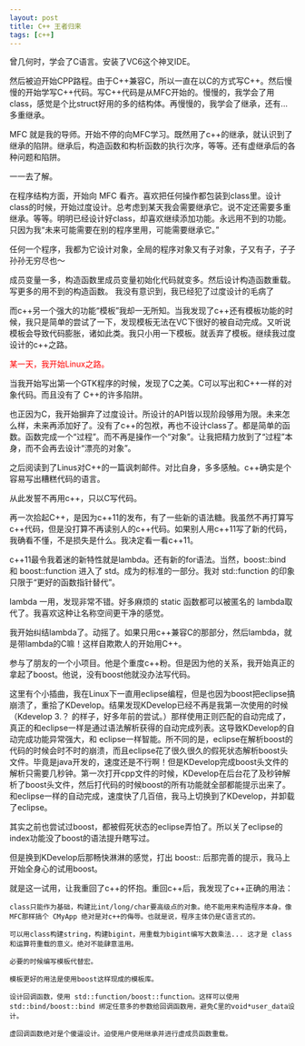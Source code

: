 ```yaml
---
layout: post
title: C++ 王者归来
tags: [c++]
---
```



曾几何时，学会了C语言。安装了VC6这个神叉IDE。 

然后被迫开始CPP路程。由于C++兼容C，所以一直在以C的方式写C++。然后慢慢的开始学写C++代码。写C++代码是从MFC开始的。慢慢的，我学会了用class，感觉是个比struct好用的多的结构体。再慢慢的，我学会了继承，还有... 多重继承。 

MFC 就是我的导师。开始不停的向MFC学习。既然用了c++的继承，就认识到了继承的陷阱。继承后，构造函数和构析函数的执行次序，等等。还有虚继承后的各种问题和陷阱。 

一一去了解。 

  

在程序结构方面，开始向 MFC 看齐。喜欢把任何操作都包装到class里。设计class的时候，开始过度设计。总考虑到某天我会需要继承它。说不定还需要多重继承。等等。明明已经设计好class，却喜欢继续添加功能。永远用不到的功能。只因为我“未来可能需要在别的程序里用，可能需要继承它。” 

任何一个程序，我都为它设计对象，全局的程序对象又有子对象，子又有子，子子孙孙无穷尽也～ 

成员变量一多，构造函数里成员变量初始化代码就变多。然后设计构造函数重载。写更多的用不到的构造函数。 
我没有意识到，我已经犯了过度设计的毛病了


  

而c++另一个强大的功能“模板”我却一无所知。当我发现了c++还有模板功能的时候，我只是简单的尝试了一下，发现模板无法在VC下很好的被自动完成。又听说模板会导致代码膨胀，诸如此类。我只小用一下模板。就丢弃了模板。继续我过度设计的c++之路。 

<font color="red"> 某一天，我开始Linux之路。  </font>

当我开始写出第一个GTK程序的时候，发现了C之美。C可以写出和C++一样的对象代码。而且没有了 C++的许多陷阱。 

也正因为C，我开始摒弃了过度设计。所设计的API皆以现阶段够用为限。未来怎么样，未来再添加好了。没有了c++的包袱，再也不设计class了。都是简单的函数。函数完成一个“过程”。而不再是操作一个“对象”。让我把精力放到了“过程”本身，而不会再去设计“漂亮的对象”。 

之后阅读到了Linus对C++的一篇讽刺邮件。对比自身，多多感触。c++确实是个容易写出糟糕代码的语言。 

从此发誓不再用c++，只以C写代码。 

  

再一次拾起C++，是因为c++11的发布，有了一些新的语法糖。我虽然不再打算写c++代码，但是没打算不再读别人的c++代码。如果别人用c++11写了新的代码，我确看不懂，不是损失是什么。我决定看一看c++11。 

c++11最令我着迷的新特性就是lambda。还有新的for语法。当然，boost::bind 和 boost::function 进入了 std。成为的标准的一部分。我对 std::function 的印象只限于“更好的函数指针替代”。 

lambda 一用，发现非常不错。好多麻烦的 static 函数都可以被匿名的 lambda取代了。我喜欢这种让名称空间更干净的感觉。 

我开始纠结lambda了。动摇了。如果只用c++兼容C的那部分，然后lambda，就是带lambda的C嘛！这样自欺欺人的开始用C++。 

参与了朋友的一个小项目。他是个重度c++粉。但是因为他的关系，我开始真正的拿起了boost。他说，没有boost他就没办法写代码。 

这里有个小插曲，我在Linux下一直用eclipse编程，但是也因为boost把eclipse搞崩溃了，重拾了KDevelop。结果发现KDevelop已经不再是我第一次使用的时候（Kdevelop 3.？ 的样子，好多年前的尝试。）那样使用正则匹配的自动完成了，真正的和eclipse一样是通过语法解析获得的自动完成列表。这导致KDevelop的自动完成功能异常强大，和 eclipse一样智能。所不同的是，eclipse在解析boost的代码的时候会时不时的崩溃，而且eclipse花了很久很久的假死状态解析boost头文件。毕竟是java开发的，速度还是不行啊！但是KDevelop完成boost头文件的解析只需要几秒钟。第一次打开cpp文件的时候，KDevelop在后台花了及秒钟解析了boost头文件，然后打代码的时候boost的所有功能就全部都能提示出来了。和eclipse一样的自动完成，速度快了几百倍，我马上切换到了KDevelop，并卸载了eclipse。 

其实之前也尝试过boost，都被假死状态的eclipse弄怕了。所以关了eclipse的index功能没了boost的语法提升瞎写过。 

但是换到KDevelop后那畅快淋淋的感觉，打出 boost:: 后那完善的提示，我马上开始全身心的试用boost。 

就是这一试用，让我重回了c++的怀抱。重回c++后，我发现了c++正确的用法： 

	class只能作为基础，构建比int/long/char要高级点的对象。绝不能用来构造程序本身。像MFC那样搞个 CMyApp 绝对是对c++的侮辱。也就是说，程序主体仍是C语言式的。

	可以用class构建string，构建bigint，用重载为bigint编写大数乘法... 这才是 class 和运算符重载的意义。绝对不能肆意滥用。

	必要的时候编写模板代替宏。

	模板更好的用法是使用boost这样现成的模板库。

	设计回调函数，使用 std::function/boost::function。这样可以使用 std::bind/boost::bind 绑定任意多的参数给回调函数用，避免C里的void*user_data设计。

	虚回调函数绝对是个傻逼设计。迫使用户使用继承并进行虚成员函数重载。
